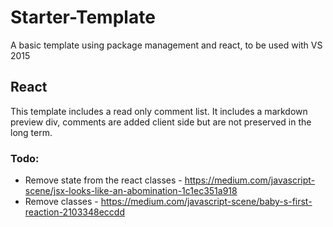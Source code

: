 # Starter-Template
A basic template using package management and react, to be used with VS 2015

## React
This template includes a read only comment list. It includes a markdown preview div, comments are added client side but are not preserved in the long term.
### Todo:
- Remove state from the react classes - <https://medium.com/javascript-scene/jsx-looks-like-an-abomination-1c1ec351a918>
- Remove classes - <https://medium.com/javascript-scene/baby-s-first-reaction-2103348eccdd>
